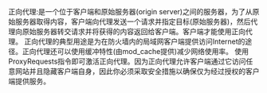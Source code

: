 正向代理:是一个位于客户端和原始服务器(origin server)之间的服务器，为了从原始服务器取得内容，客户端向代理发送一个请求并指定目标(原始服务器)，然后代理向原始服务器转交请求并将获得的内容返回给客户端。客户端才能使用正向代理。
正向代理的典型用途是为在防火墙内的局域网客户端提供访问Internet的途径。正向代理还可以使用缓冲特性(由mod_cache提供)减少网络使用率。
使用ProxyRequests指令即可激活正向代理。因为正向代理允许客户端通过它访问任意网站并且隐藏客户端自身，因此你必须采取安全措施以确保仅为经过授权的客户端提供服务。
